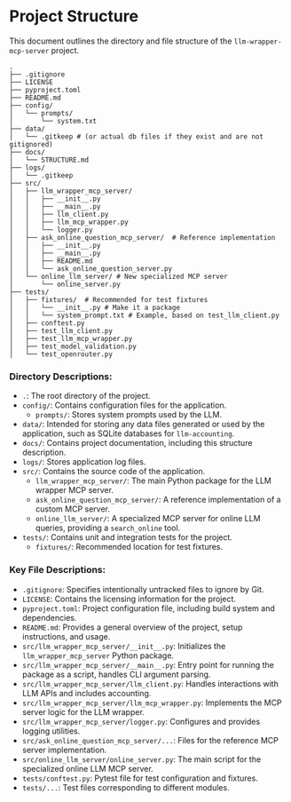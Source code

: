 # Project Structure

This document outlines the directory and file structure of the `llm-wrapper-mcp-server` project.

```
.
├── .gitignore
├── LICENSE
├── pyproject.toml
├── README.md
├── config/
│   └── prompts/
│       └── system.txt
├── data/
│   └── .gitkeep # (or actual db files if they exist and are not gitignored)
├── docs/
│   └── STRUCTURE.md
├── logs/
│   └── .gitkeep
├── src/
│   ├── llm_wrapper_mcp_server/
│   │   ├── __init__.py
│   │   ├── __main__.py
│   │   ├── llm_client.py
│   │   ├── llm_mcp_wrapper.py
│   │   └── logger.py
│   ├── ask_online_question_mcp_server/  # Reference implementation
│   │   ├── __init__.py
│   │   ├── __main__.py
│   │   ├── README.md
│   │   └── ask_online_question_server.py
│   └── online_llm_server/ # New specialized MCP server
│       └── online_server.py
├── tests/
│   ├── fixtures/  # Recommended for test fixtures
│   │   └── __init__.py # Make it a package
│   │   └── system_prompt.txt # Example, based on test_llm_client.py
│   ├── conftest.py
│   ├── test_llm_client.py
│   ├── test_llm_mcp_wrapper.py
│   ├── test_model_validation.py
│   └── test_openrouter.py
```

### Directory Descriptions:

*   `.`: The root directory of the project.
*   `config/`: Contains configuration files for the application.
    *   `prompts/`: Stores system prompts used by the LLM.
*   `data/`: Intended for storing any data files generated or used by the application, such as SQLite databases for `llm-accounting`.
*   `docs/`: Contains project documentation, including this structure description.
*   `logs/`: Stores application log files.
*   `src/`: Contains the source code of the application.
    *   `llm_wrapper_mcp_server/`: The main Python package for the LLM wrapper MCP server.
    *   `ask_online_question_mcp_server/`: A reference implementation of a custom MCP server.
    *   `online_llm_server/`: A specialized MCP server for online LLM queries, providing a `search_online` tool.
*   `tests/`: Contains unit and integration tests for the project.
    *   `fixtures/`: Recommended location for test fixtures.

### Key File Descriptions:

*   `.gitignore`: Specifies intentionally untracked files to ignore by Git.
*   `LICENSE`: Contains the licensing information for the project.
*   `pyproject.toml`: Project configuration file, including build system and dependencies.
*   `README.md`: Provides a general overview of the project, setup instructions, and usage.
*   `src/llm_wrapper_mcp_server/__init__.py`: Initializes the `llm_wrapper_mcp_server` Python package.
*   `src/llm_wrapper_mcp_server/__main__.py`: Entry point for running the package as a script, handles CLI argument parsing.
*   `src/llm_wrapper_mcp_server/llm_client.py`: Handles interactions with LLM APIs and includes accounting.
*   `src/llm_wrapper_mcp_server/llm_mcp_wrapper.py`: Implements the MCP server logic for the LLM wrapper.
*   `src/llm_wrapper_mcp_server/logger.py`: Configures and provides logging utilities.
*   `src/ask_online_question_mcp_server/...`: Files for the reference MCP server implementation.
*   `src/online_llm_server/online_server.py`: The main script for the specialized online LLM MCP server.
*   `tests/conftest.py`: Pytest file for test configuration and fixtures.
*   `tests/...`: Test files corresponding to different modules.
```
